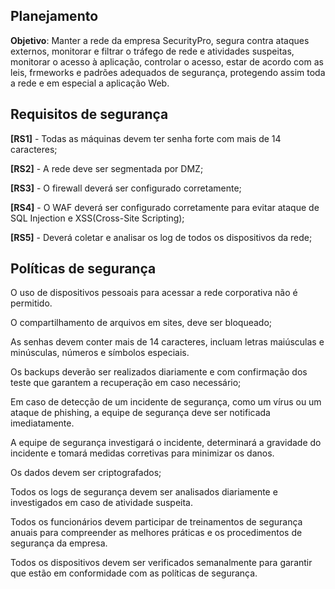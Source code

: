 <h2>Planejamento</h2>

**Objetivo**: 
Manter a rede da empresa SecurityPro, segura contra ataques externos, monitorar e filtrar o tráfego de rede e atividades suspeitas, monitorar o acesso à aplicação, controlar o acesso, estar de acordo com as leis, frmeworks e padrões adequados de segurança, protegendo assim toda a rede e em especial a aplicação Web. 

<h2>Requisitos de segurança</h2>

**[RS1]** - Todas as máquinas devem ter senha forte com mais de 14 caracteres; 

**[RS2]** - A rede deve ser segmentada por DMZ; 

**[RS3]** - O firewall deverá ser configurado corretamente; 

**[RS4]** - O WAF deverá ser configurado corretamente para evitar ataque de SQL Injection e XSS(Cross-Site Scripting); 

**[RS5]** - Deverá coletar e analisar os log de todos os dispositivos da rede; 


<h2>Políticas de segurança</h2>

O uso de dispositivos pessoais para acessar a rede corporativa não é permitido. 

O compartilhamento de arquivos em sites, deve ser bloqueado; 

As senhas devem conter mais de 14 caracteres, incluam letras maiúsculas e minúsculas, números e símbolos especiais.

Os backups deverão ser realizados diariamente e com confirmação dos teste que garantem a recuperação em caso necessário; 

 Em caso de detecção de um incidente de segurança, como um vírus ou um ataque de phishing, a equipe de segurança deve ser notificada imediatamente.

A equipe de segurança investigará o incidente, determinará a gravidade do incidente e tomará medidas corretivas para minimizar os danos.

Os dados devem ser criptografados; 

Todos os logs de segurança devem ser analisados diariamente e investigados em caso de atividade suspeita.

Todos os funcionários devem participar de treinamentos de segurança anuais para compreender as melhores práticas e os procedimentos de segurança da empresa.

Todos os dispositivos devem ser verificados semanalmente para garantir que estão em conformidade com as políticas de segurança.
